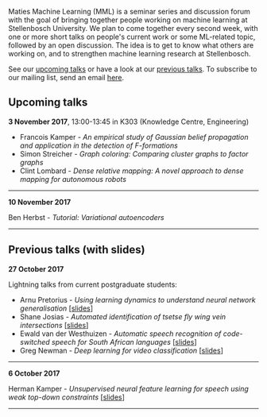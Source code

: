 Maties Machine Learning (MML) is a seminar series and discussion forum with the goal of bringing together people working on machine learning at Stellenbosch University. We plan to come together every second week, with one or more short talks on people's current work or some ML-related topic, followed by an open discussion. The idea is to get to know what others are working on, and to strengthen machine learning research at Stellenbosch.

See our [upcoming talks](#upcoming-talks) or have a look at our [previous talks](#previous-talks). To subscribe to our mailing list, send an email <a href="mailto:sympa [at] sympa [dot] sun [dot] ac [dot] za?subject=subscribe mml">here</a>.


## Upcoming talks

**3 November 2017**, 13:00-13:45 in K303 (Knowledge Centre, Engineering)

- Francois Kamper - _An empirical study of Gaussian belief propagation and application in the detection of F-formations_
- Simon Streicher - _Graph coloring: Comparing cluster graphs to factor graphs_
- Clint Lombard - _Dense relative mapping: A novel approach to dense mapping for autonomous robots_

* * *

**10 November 2017**

Ben Herbst - _Tutorial: Variational autoencoders_

* * *

## Previous talks (with slides)

**27 October 2017**

Lightning talks from current postgraduate students:

- Arnu Pretorius - _Using learning dynamics to understand neural network generalisation_ [[slides](slides/2017-10-27_pretorius.pdf)]
- Shane Josias - _Automated identification of tsetse fly wing vein intersections_ [[slides](slides/2017-10-27_josias.pdf)]
- Ewald van der Westhuizen - _Automatic speech recognition of code-switched speech for South African languages_ [[slides](slides/2017-10-27_vanderwesthuizen.pptx)]
- Greg Newman - _Deep learning for video classification_ [[slides](slides/2017-10-27_newman.pdf)]

* * *

**6 October 2017**

Herman Kamper - _Unsupervised neural feature learning for speech using weak top-down constraints_ [[slides](slides/2017-10-06_kamper.pdf)]

* * *
